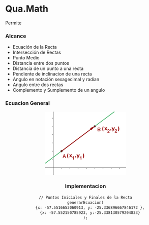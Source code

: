 # Qua.Math

Permite

### Alcance ###

* Ecuación de la Recta
* Intersección de Rectas
* Punto Medio
* Distancia entre dos puntos
* Distancia de un punto a una recta
* Pendiente de inclinacion de una recta
* Angulo en notación sexagecimal y radian
* Angulo entre dos rectas
* Complemento y Sumplemento de un angulo

### Ecuacion General 

<center><img src="img/43.gif"><center>

### Implementacion


    // Puntos Iniciales y Finales de la Recta
    generarEcuacion(
        {x: -57.5516653060913, y: -25.336896667846172 },
        {x: -57.552150785923, y:-25.338130579204833}
    );

